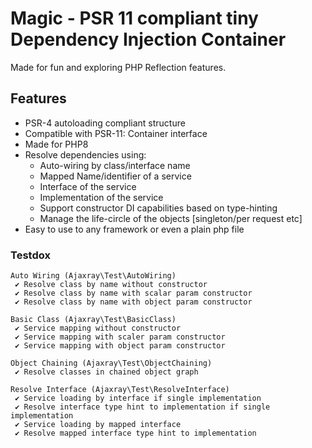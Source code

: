 Magic - PSR 11 compliant tiny Dependency Injection Container
=========================

Made for fun and exploring PHP Reflection features. 

Features
--------

* PSR-4 autoloading compliant structure
* Compatible with PSR-11: Container interface
* Made for PHP8
* Resolve dependencies using:
  - Auto-wiring by class/interface name
  - Mapped Name/identifier of a service
  - Interface of the service
  - Implementation of the service
  - Support constructor DI capabilities based on type-hinting
  - Manage the life-circle of the objects [singleton/per request etc]
* Easy to use to any framework or even a plain php file

### Testdox
```text
Auto Wiring (Ajaxray\Test\AutoWiring)
 ✔ Resolve class by name without constructor
 ✔ Resolve class by name with scalar param constructor
 ✔ Resolve class by name with object param constructor

Basic Class (Ajaxray\Test\BasicClass)
 ✔ Service mapping without constructor
 ✔ Service mapping with scaler param constructor
 ✔ Service mapping with object param constructor

Object Chaining (Ajaxray\Test\ObjectChaining)
 ✔ Resolve classes in chained object graph

Resolve Interface (Ajaxray\Test\ResolveInterface)
 ✔ Service loading by interface if single implementation
 ✔ Resolve interface type hint to implementation if single implementation
 ✔ Service loading by mapped interface
 ✔ Resolve mapped interface type hint to implementation
```